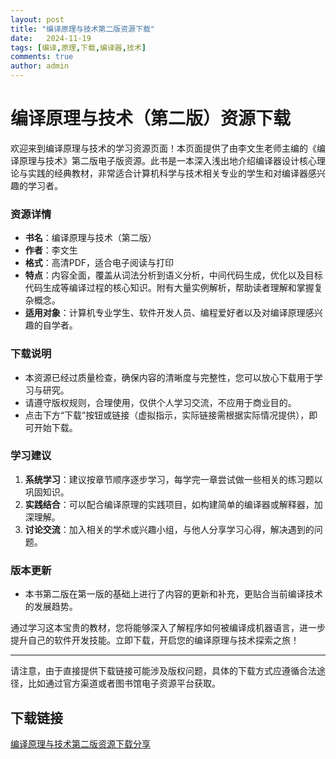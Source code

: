 ```yaml
---
layout: post
title: "编译原理与技术第二版资源下载"
date:   2024-11-19
tags: [编译,原理,下载,编译器,技术]
comments: true
author: admin
---
```

# 编译原理与技术（第二版）资源下载

欢迎来到编译原理与技术的学习资源页面！本页面提供了由李文生老师主编的《编译原理与技术》第二版电子版资源。此书是一本深入浅出地介绍编译器设计核心理论与实践的经典教材，非常适合计算机科学与技术相关专业的学生和对编译器感兴趣的学习者。

### 资源详情

- **书名**：编译原理与技术（第二版）
- **作者**：李文生
- **格式**：高清PDF，适合电子阅读与打印
- **特点**：内容全面，覆盖从词法分析到语义分析，中间代码生成，优化以及目标代码生成等编译过程的核心知识。附有大量实例解析，帮助读者理解和掌握复杂概念。
- **适用对象**：计算机专业学生、软件开发人员、编程爱好者以及对编译原理感兴趣的自学者。

### 下载说明

- 本资源已经过质量检查，确保内容的清晰度与完整性，您可以放心下载用于学习与研究。
- 请遵守版权规则，合理使用，仅供个人学习交流，不应用于商业目的。
- 点击下方“下载”按钮或链接（虚拟指示，实际链接需根据实际情况提供），即可开始下载。

### 学习建议

1. **系统学习**：建议按章节顺序逐步学习，每学完一章尝试做一些相关的练习题以巩固知识。
2. **实践结合**：可以配合编译原理的实践项目，如构建简单的编译器或解释器，加深理解。
3. **讨论交流**：加入相关的学术或兴趣小组，与他人分享学习心得，解决遇到的问题。

### 版本更新

- 本书第二版在第一版的基础上进行了内容的更新和补充，更贴合当前编译技术的发展趋势。

通过学习这本宝贵的教材，您将能够深入了解程序如何被编译成机器语言，进一步提升自己的软件开发技能。立即下载，开启您的编译原理与技术探索之旅！

---

请注意，由于直接提供下载链接可能涉及版权问题，具体的下载方式应遵循合法途径，比如通过官方渠道或者图书馆电子资源平台获取。

## 下载链接

[编译原理与技术第二版资源下载分享](https://pan.quark.cn/s/869703dffb5c)